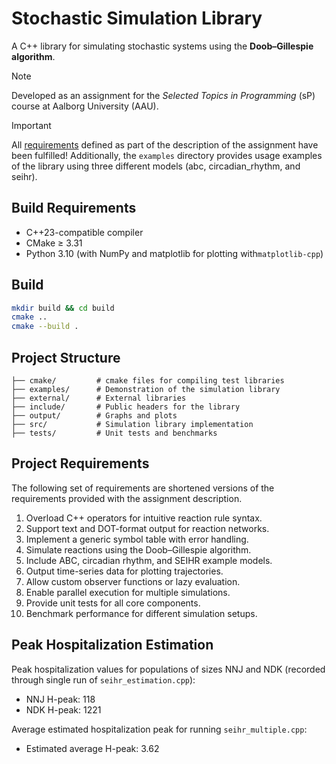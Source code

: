 
# Stochastic Simulation Library
A C++ library for simulating stochastic systems using the **Doob–Gillespie algorithm**.

> [!NOTE]
> Developed as an assignment for the *Selected Topics in Programming* (sP) course at Aalborg University (AAU).

> [!IMPORTANT]
> All [requirements](#project-requirements) defined as part of the description of the assignment have been fulfilled! Additionally, the `examples` directory provides usage examples of the library using three different models (abc, circadian_rhythm, and seihr).

## Build Requirements
- C++23-compatible compiler
- CMake ≥ 3.31
- Python 3.10 (with NumPy and matplotlib for plotting with`matplotlib-cpp`)

## Build
```bash
mkdir build && cd build
cmake ..
cmake --build .
```

## Project Structure
```
├── cmake/         # cmake files for compiling test libraries
├── examples/      # Demonstration of the simulation library
├── external/      # External libraries
├── include/       # Public headers for the library
├── output/        # Graphs and plots
├── src/           # Simulation library implementation
├── tests/         # Unit tests and benchmarks
```

## Project Requirements
The following set of requirements are shortened versions of the requirements provided with the assignment description.

1. Overload C++ operators for intuitive reaction rule syntax.
2. Support text and DOT-format output for reaction networks.
3. Implement a generic symbol table with error handling.
4. Simulate reactions using the Doob–Gillespie algorithm.
5. Include ABC, circadian rhythm, and SEIHR example models.
6. Output time-series data for plotting trajectories.
7. Allow custom observer functions or lazy evaluation.
8. Enable parallel execution for multiple simulations.
9. Provide unit tests for all core components.
10. Benchmark performance for different simulation setups.

## Peak Hospitalization Estimation
Peak hospitalization values for populations of sizes NNJ and NDK (recorded through single run of `seihr_estimation.cpp`):

- NNJ H-peak: 118
- NDK H-peak: 1221

Average estimated hospitalization peak for running `seihr_multiple.cpp`:

- Estimated average H-peak: 3.62
